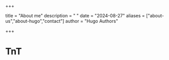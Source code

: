 +++

title = "About me"
description = " "
date = "2024-08-27"
aliases = ["about-us","about-hugo","contact"]
author = "Hugo Authors"

+++

# TnT
